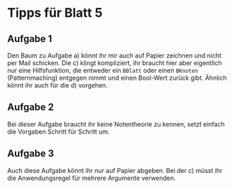 # Tipps für Blatt 5

## Aufgabe 1

Den Baum zu Aufgabe a) könnt ihr mir auch auf Papier zeichnen und nicht per Mail schicken. Die c) klingt kompliziert, ihr braucht hier aber eigentlich nur eine Hilfsfunktion, die entweder ein `BBlatt` oder einen `BKnoten` (Patternmaching) entgegen nimmt und einen Bool-Wert zurück gibt. Ähnlich könnt ihr auch für die d) vorgehen.

## Aufgabe 2

Bei dieser Aufgabe braucht ihr keine Notentheorie zu kennen, setzt einfach die Vorgaben Schritt für Schritt um.

## Aufgabe 3

Auch diese Aufgabe könnt ihr nur auf Papier abgeben. Bei der c) müsst ihr die Anwendungsregel für mehrere Argumente verwenden.
